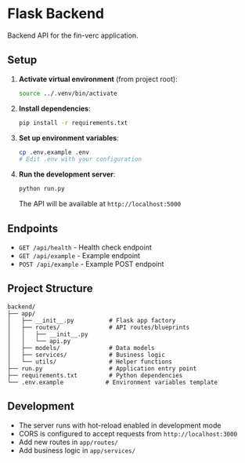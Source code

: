 # Flask Backend

Backend API for the fin-verc application.

## Setup

1. **Activate virtual environment** (from project root):
   ```bash
   source ../.venv/bin/activate
   ```

2. **Install dependencies**:
   ```bash
   pip install -r requirements.txt
   ```

3. **Set up environment variables**:
   ```bash
   cp .env.example .env
   # Edit .env with your configuration
   ```

4. **Run the development server**:
   ```bash
   python run.py
   ```

   The API will be available at `http://localhost:5000`

## Endpoints

- `GET /api/health` - Health check endpoint
- `GET /api/example` - Example endpoint
- `POST /api/example` - Example POST endpoint

## Project Structure

```
backend/
├── app/
│   ├── __init__.py          # Flask app factory
│   ├── routes/              # API routes/blueprints
│   │   ├── __init__.py
│   │   └── api.py
│   ├── models/              # Data models
│   ├── services/            # Business logic
│   └── utils/               # Helper functions
├── run.py                   # Application entry point
├── requirements.txt         # Python dependencies
└── .env.example            # Environment variables template
```

## Development

- The server runs with hot-reload enabled in development mode
- CORS is configured to accept requests from `http://localhost:3000`
- Add new routes in `app/routes/`
- Add business logic in `app/services/`

